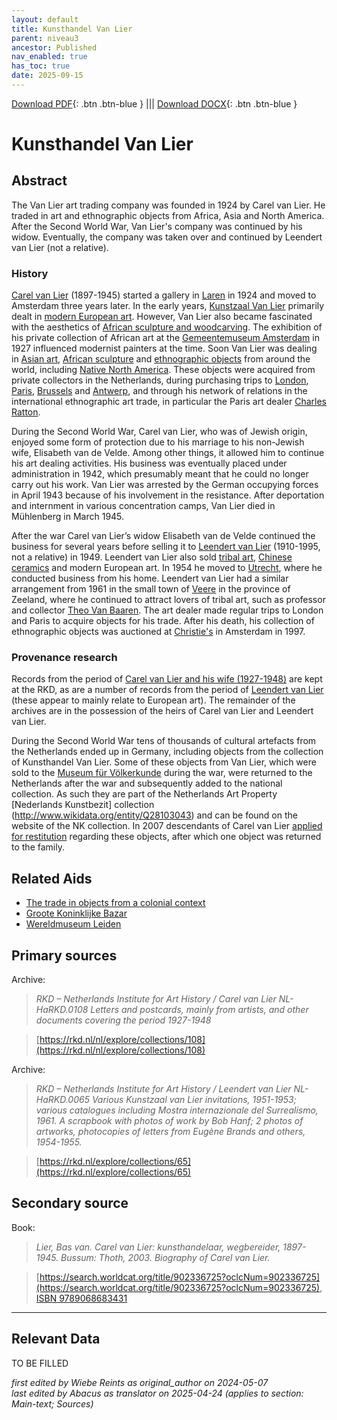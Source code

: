 ```yaml
---
layout: default
title: Kunsthandel Van Lier
parent: niveau3
ancestor: Published
nav_enabled: true
has_toc: true
date: 2025-09-15
--- 
```



[Download PDF](https://raw.githubusercontent.com/colonial-heritage/research-guides-dev/refs/heads/main/EXPORTS/published/PDF/niveau3/English/KunsthandelVanLier.pdf){: .btn .btn-blue } |||    [Download DOCX](https://raw.githubusercontent.com/colonial-heritage/research-guides-dev/refs/heads/main/EXPORTS/published/DOCX/niveau3/English/KunsthandelVanLier.docx){: .btn .btn-blue }


# Kunsthandel Van Lier


## Abstract

The Van Lier art trading company was founded in 1924 by Carel van Lier. He traded in art and ethnographic objects from Africa, Asia and North America. After the Second World War, Van Lier's company was continued by his widow. Eventually, the company was taken over and continued by Leendert van Lier (not a relative).

### History

[Carel van Lier](https://www.wikidata.org/entity/Q2531642) (1897-1945) started a gallery in [Laren](https://sws.geonames.org/2751874) in 1924 and moved to Amsterdam three years later. In the early years, [Kunstzaal Van Lier](https://www.wikidata.org/entity/Q87665942) primarily dealt in [modern European art](http://vocab.getty.edu/aat/300264736). However, Van Lier also became fascinated with the aesthetics of [African sculpture and woodcarving](http://vocab.getty.edu/aat/300108572). The exhibition of his private collection of African art at the [Gemeentemuseum Amsterdam](https://www.wikidata.org/entity/Q9243350) in 1927 influenced modernist painters at the time. Soon Van Lier was dealing in [Asian art](https://www.wikidata.org/entity/Q3399573), [African sculpture](http://vocab.getty.edu/aat/300108572) and [ethnographic objects](http://vocab.getty.edu/aat/300234108) from around the world, including [Native North America](https://hdl.handle.net/20.500.11840/termmaster10075993). These objects were acquired from private collectors in the Netherlands, during purchasing trips to [London](https://sws.geonames.org/2643743), [Paris](https://sws.geonames.org/2988507), [Brussels](https://sws.geonames.org/2800866) and [Antwerp](https://sws.geonames.org/2803138), and through his network of relations in the international ethnographic art trade, in particular the Paris art dealer [Charles Ratton](https://www.wikidata.org/entity/Q15220243). 

During the Second World War, Carel van Lier, who was of Jewish origin, enjoyed some form of protection due to his marriage to his non-Jewish wife, Elisabeth van de Velde. Among other things, it allowed him to continue his art dealing activities. His business was eventually placed under administration in 1942, which presumably meant that he could no longer carry out his work. Van Lier was arrested by the German occupying forces in April 1943 because of his involvement in the resistance. After deportation and internment in various concentration camps, Van Lier died in Mühlenberg in March 1945.

After the war Carel van Lier’s widow Elisabeth van de Velde continued the business for several years before selling it to [Leendert van Lier](https://www.wikidata.org/entity/Q24188979) (1910-1995, not a relative) in 1949. Leendert van Lier also sold [tribal art](http://vocab.getty.edu/aat/300343731), [Chinese ceramics](http://vocab.getty.edu/aat/300018504) and modern European art. In 1954 he moved to [Utrecht](https://sws.geonames.org/2745912), where he conducted business from his home. Leendert van Lier had a similar arrangement from 1961 in the small town of [Veere](https://sws.geonames.org/2745739) in the province of Zeeland, where he continued to attract lovers of tribal art, such as professor and collector [Theo Van Baaren](https://www.wikidata.org/entity/Q1923049). The art dealer made regular trips to London and Paris to acquire objects for his trade. After his death, his collection of ethnographic objects was auctioned at [Christie's](https://www.wikidata.org/entity/Q503176) in Amsterdam in 1997.

### Provenance research

Records from the period of [Carel van Lier and his wife (1927-1948)](https://rkd.nl/collections/108) are kept at the RKD, as are a number of records from the period of [Leendert van Lier](https://rkd.nl/collections/65) (these appear to mainly relate to European art). The remainder of the archives are in the possession of the heirs of Carel van Lier and Leendert van Lier.

During the Second World War tens of thousands of cultural artefacts from the Netherlands ended up in Germany, including objects from the collection of Kunsthandel Van Lier. Some of these objects from Van Lier, which were sold to the [Museum für Völkerkunde](http://www.wikidata.org/entity/Q1954571) during the war, were returned to the Netherlands after the war and subsequently added to the national collection. As such they are part of the Netherlands Art Property [Nederlands Kunstbezit] collection (http://www.wikidata.org/entity/Q28103043) and can be found on the website of the NK collection. In 2007  descendants of Carel van Lier [applied for restitution](https://www.restitutiecommissie.nl/advies/kunsthandel-van-lier/) regarding these objects, after which one object was returned to the family.


## Related Aids

 - [The trade in objects from a colonial context](niveau2/English/Trade_20240316.yml)  
 - [Groote Koninklijke Bazar](niveau3/English/KoninklijkeBazaar_2040503.yml)  
 - [Wereldmuseum Leiden](niveau3/English/WMLeiden_20240508.yml)  

## Primary sources

Archive:
  > *RKD – Netherlands Institute for Art History / Carel van Lier NL-HaRKD.0108*
  > _Letters and postcards, mainly from artists, and other documents covering the period 1927-1948_  

  > [https://rkd.nl/nl/explore/collections/108](https://rkd.nl/nl/explore/collections/108)

Archive:
  > *RKD – Netherlands Institute for Art History / Leendert van Lier NL-HaRKD.0065*
  > _Various Kunstzaal van Lier invitations, 1951-1953; various catalogues including Mostra internazionale del Surrealismo, 1961. A scrapbook with photos of work by Bob Hanf; 2 photos of artworks, photocopies of letters from Eugène Brands and others, 1954-1955._  

  > [https://rkd.nl/explore/collections/65](https://rkd.nl/explore/collections/65)

## Secondary source

Book:
  > *Lier, Bas van. Carel van Lier: kunsthandelaar, wegbereider, 1897-1945. Bussum: Thoth, 2003.*
  > _Biography of Carel van Lier._  

  > [https://search.worldcat.org/title/902336725?oclcNum=902336725](https://search.worldcat.org/title/902336725?oclcNum=902336725), [ISBN 9789068683431](https://isbnsearch.org/isbn/9789068683431)



---
## Relevant Data 
TO BE FILLED

_first edited by Wiebe Reints as original_author on 2024-05-07_  
_last edited by Abacus as translator on 2025-04-24
(applies to section: Main-text; Sources)_
        